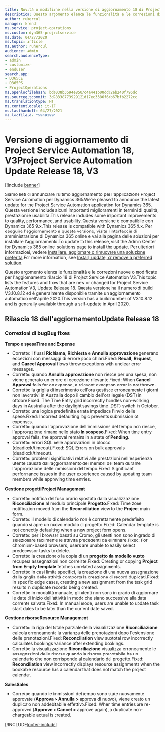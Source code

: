 ```yaml
---
title: Novità o modifiche nella versione di aggiornamento 18 di Project Service Automation V3
description: Questo argomento elenca le funzionalità e le correzioni disponibili nella versione di aggiornamento 18 di Project Service Automation V3.
author: ruhercul
manager: kfend
ms.service: project-operations
ms.custom: dyn365-projectservice
ms.date: 04/27/2020
ms.topic: article
ms.author: ruhercul
audience: Admin
search.audienceType:
- admin
- customizer
- enduser
search.app:
- D365CE
- D365PS
- ProjectOperations
ms.openlocfilehash: bd6038b3594e8507c4a441b00ddc2eb240f796dc
ms.sourcegitcommit: 3d78338773929121d17ec3386f6cb67bfb2272cc
ms.translationtype: HT
ms.contentlocale: it-IT
ms.lasthandoff: 04/27/2021
ms.locfileid: "5949189"
---
```

# <a name="project-service-automation-update-release-18-v3"></a><span data-ttu-id="eee38-103">Versione di aggiornamento di Project Service Automation 18, V3</span><span class="sxs-lookup"><span data-stu-id="eee38-103">Project Service Automation Update Release 18, V3</span></span>

[!include [banner](../includes/psa-now-project-operations.md)]

<span data-ttu-id="eee38-104">Siamo lieti di annunciare l'ultimo aggiornamento per l'applicazione Project Service Automation per Dynamics 365.</span><span class="sxs-lookup"><span data-stu-id="eee38-104">We’re pleased to announce the latest update for the Project Service Automation application for Dynamics 365.</span></span> <span data-ttu-id="eee38-105">Questa versione include alcuni importanti miglioramenti in termini di qualità, prestazioni e usabilità.</span><span class="sxs-lookup"><span data-stu-id="eee38-105">This release includes some important improvements to quality, performance, and usability.</span></span> <span data-ttu-id="eee38-106">Questa versione è compatibile con Dynamics 365 9.x.</span><span class="sxs-lookup"><span data-stu-id="eee38-106">This release is compatible with Dynamics 365 9.x.</span></span> <span data-ttu-id="eee38-107">Per eseguire l'aggiornamento a questa versione, visita l'interfaccia di amministrazione di Dynamics 365 online e vai alla pagina delle soluzioni per installare l'aggiornamento.</span><span class="sxs-lookup"><span data-stu-id="eee38-107">To update to this release, visit the Admin Center for Dynamics 365 online, solutions page to install the update.</span></span> <span data-ttu-id="eee38-108">Per ulteriori informazioni, vedere [Installare, aggiornare o rimuovere una soluzione preferita](/power-platform/admin/install-remove-preferred-solution).</span><span class="sxs-lookup"><span data-stu-id="eee38-108">For more information, see [Install, update, or remove a preferred solution](/power-platform/admin/install-remove-preferred-solution).</span></span>

<span data-ttu-id="eee38-109">Questo argomento elenca le funzionalità e le correzioni nuove o modificate per l'aggiornamento rilascio 18 di Project Service Automation V3.</span><span class="sxs-lookup"><span data-stu-id="eee38-109">This topic lists the features and fixes that are new or changed for Project Service Automation V3, Update Release 18.</span></span> <span data-ttu-id="eee38-110">Questa versione ha il numero di build V3.10.8.12 ed è generalmente disponibile tramite un aggiornamento automatico nell'aprile 2020.</span><span class="sxs-lookup"><span data-stu-id="eee38-110">This version has a build number of V3.10.8.12 and is generally available through a self-update in April 2020.</span></span>

## <a name="update-release-18"></a><span data-ttu-id="eee38-111">Rilascio 18 dell'aggiornamento</span><span class="sxs-lookup"><span data-stu-id="eee38-111">Update Release 18</span></span>

### <a name="bug-fixes"></a><span data-ttu-id="eee38-112">Correzioni di bug</span><span class="sxs-lookup"><span data-stu-id="eee38-112">Bug fixes</span></span>

<span data-ttu-id="eee38-113">**Tempo e spesa**</span><span class="sxs-lookup"><span data-stu-id="eee38-113">**Time and Expense**</span></span>

- <span data-ttu-id="eee38-114">Corretto: i flussi **Richiama**, **Richiesta** e **Annulla approvazione** generano eccezioni con messaggi di errore poco chiari.</span><span class="sxs-lookup"><span data-stu-id="eee38-114">Fixed: **Recall**, **Request**, and **Cancel Approval** flows throw exceptions with unclear error messages.</span></span>
- <span data-ttu-id="eee38-115">Corretto: quando **Annulla approvazione** non riesce per una spesa, non viene generato un errore di eccezione rilevante.</span><span class="sxs-lookup"><span data-stu-id="eee38-115">Fixed: When **Cancel Approval** fails for an expense, a relevant exception error is not thrown.</span></span>
- <span data-ttu-id="eee38-116">Corretto: la griglia di inserimento dell'ora gestisce erroneamente i giorni non lavorativi in Australia dopo il cambio dell'ora legale (DST) in ottobre.</span><span class="sxs-lookup"><span data-stu-id="eee38-116">Fixed: The Time Entry grid incorrectly handles non-working days in Australia after the daylight savings time (DST) switch in October.</span></span>
- <span data-ttu-id="eee38-117">Corretto: una logica predefinita errata impedisce l'invio delle spese.</span><span class="sxs-lookup"><span data-stu-id="eee38-117">Fixed: Incorrect defaulting logic prevents submission of expenses.</span></span>
- <span data-ttu-id="eee38-118">Corretto: quando l'approvazione dell'immissione del tempo non riesce, l'approvazione rimane nello stato **In sospeso**.</span><span class="sxs-lookup"><span data-stu-id="eee38-118">Fixed: When time entry approval fails, the approval remains in a state of **Pending**.</span></span>
- <span data-ttu-id="eee38-119">Corretto: errori SQL nelle approvazioni in blocco (deadlock/timeout).</span><span class="sxs-lookup"><span data-stu-id="eee38-119">Fixed: SQL Errors on bulk approvals (deadlock/timeout).</span></span>
- <span data-ttu-id="eee38-120">Corretto: problemi significativi relativi alle prestazioni nell'esperienza utente causati dall'aggiornamento dei membri del team durante l'approvazione delle immissioni del tempo.</span><span class="sxs-lookup"><span data-stu-id="eee38-120">Fixed: Significant performance issues in the user experience caused by updating team members while approving time entries.</span></span>

<span data-ttu-id="eee38-121">**Gestione progetti**</span><span class="sxs-lookup"><span data-stu-id="eee38-121">**Project Management**</span></span>

- <span data-ttu-id="eee38-122">Corretto: notifica del fuso orario spostata dalla visualizzazione **Riconciliazione** al modulo principale **Progetto**.</span><span class="sxs-lookup"><span data-stu-id="eee38-122">Fixed: Time zone notification moved from the **Reconciliation** view to the **Project** main form.</span></span>
- <span data-ttu-id="eee38-123">Corretto: il modello di calendario non è correttamente predefinito quando si apre un nuovo modulo di progetto.</span><span class="sxs-lookup"><span data-stu-id="eee38-123">Fixed: Calendar template is not correctly defaulting when a new project form opens.</span></span>
- <span data-ttu-id="eee38-124">Corretto: per i browser basati su Cromo, gli utenti non sono in grado di selezionare facilmente le attività precedenti da eliminare.</span><span class="sxs-lookup"><span data-stu-id="eee38-124">Fixed: For chromium-based browsers, users are unable to easily select predecessor tasks to delete.</span></span>
- <span data-ttu-id="eee38-125">Corretto: la creazione o la copia di un **progetto da modello vuoto** recupera assegnazioni non correlate.</span><span class="sxs-lookup"><span data-stu-id="eee38-125">Fixed: Creating or copying **Project from Empty template** fetches unrelated assignments.</span></span>
- <span data-ttu-id="eee38-126">Corretto: in casi limite specifici, la creazione di una nuova assegnazione dalla griglia delle attività comporta la creazione di record duplicati.</span><span class="sxs-lookup"><span data-stu-id="eee38-126">Fixed: In specific edge cases, creating a new assignment from the task grid results in duplicate records being created.</span></span>
- <span data-ttu-id="eee38-127">Corretto: in modalità manuale, gli utenti non sono in grado di aggiornare le date di inizio dell'attività in modo che siano successive alla data corrente salvata.</span><span class="sxs-lookup"><span data-stu-id="eee38-127">Fixed: In manual mode, users are unable to update task start dates to be later than the current date saved.</span></span>

<span data-ttu-id="eee38-128">**Gestione risorse**</span><span class="sxs-lookup"><span data-stu-id="eee38-128">**Resource Management**</span></span>

- <span data-ttu-id="eee38-129">Corretto: la riga del totale parziale della visualizzazione **Riconciliazione** calcola erroneamente la varianza delle prenotazioni dopo l'estensione delle prenotazioni.</span><span class="sxs-lookup"><span data-stu-id="eee38-129">Fixed: **Reconciliation** view subtotal row incorrectly calculates bookings variance after extending bookings.</span></span>
- <span data-ttu-id="eee38-130">Corretto: la visualizzazione **Riconciliazione** visualizza erroneamente le assegnazioni delle risorse quando la risorsa prenotabile ha un calendario che non corrisponde al calendario del progetto.</span><span class="sxs-lookup"><span data-stu-id="eee38-130">Fixed: **Reconciliation** view incorrectly displays resource assignments when the bookable resource has a calendar that does not match the project calendar.</span></span>

<span data-ttu-id="eee38-131">**Sales**</span><span class="sxs-lookup"><span data-stu-id="eee38-131">**Sales**</span></span>

- <span data-ttu-id="eee38-132">Corretto: quando le immissioni del tempo sono state nuovamente approvate (**Approva > Annulla >** approva di nuovo), viene creato un duplicato non addebitabile effettivo.</span><span class="sxs-lookup"><span data-stu-id="eee38-132">Fixed: When time entries are re-approved (**Approve > Cancel >** approve again), a duplicate non-chargeable actual is created.</span></span>


[!INCLUDE[footer-include](../includes/footer-banner.md)]